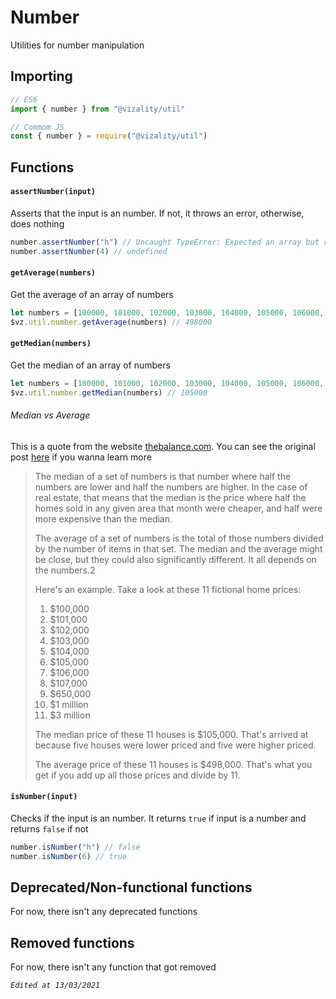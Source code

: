 # Number

Utilities for number manipulation

## Importing

```js
// ES6
import { number } from "@vizality/util"

// Commom JS
const { number } = require("@vizality/util")
```

## Functions

#### `assertNumber(input)`

Asserts that the input is an number. If not, it throws an error, otherwise, does nothing

```js
number.assertNumber("h") // Uncaught TypeError: Expected an array but received string.
number.assertNumber(4) // undefined
```

#### `getAverage(numbers)`

Get the average of an array of numbers

```js
let numbers = [100000, 101000, 102000, 103000, 104000, 105000, 106000, 107000, 650000, 1000000, 3000000]
$vz.util.number.getAverage(numbers) // 498000
```

#### `getMedian(numbers)`

Get the median of an array of numbers

```js
let numbers = [100000, 101000, 102000, 103000, 104000, 105000, 106000, 107000, 650000, 1000000, 3000000]
$vz.util.number.getMedian(numbers) // 105000
```

###### Median vs Average

This is a quote from the website [thebalance.com](https://www.thebalance.com/). You can see the original post [here](https://www.thebalance.com/median-vs-average-what-the-difference-2682237) if you wanna learn more

> The median of a set of numbers is that number where half the numbers are lower and half the numbers are higher. In the case of real estate, that means that the median is the price where half the homes sold in any given area that month were cheaper, and half were more expensive than the median.
>
> The average of a set of numbers is the total of those numbers divided by the number of items in that set. The median and the average might be close, but they could also significantly different. It all depends on the numbers.2
>
> 
>
> Here's an example. Take a look at these 11 fictional home prices:
>
> 1. $100,000
> 2. $101,000
> 3. $102,000
> 4. $103,000
> 5. $104,000
> 6. $105,000
> 7. $106,000
> 8. $107,000
> 9. $650,000
> 10. $1 million
> 11. $3 million
>
> The median price of these 11 houses is $105,000. That's arrived at because five houses were lower priced and five were higher priced.
>
> The average price of these 11 houses is $498,000. That's what you get if you add up all those prices and divide by 11.

#### `isNumber(input)`

Checks if the input is an number. It returns `true` if input is a number and returns `false` if not

```js
number.isNumber("h") // false
number.isNumber(6) // true
```



## Deprecated/Non-functional functions

For now, there isn't any deprecated functions



## Removed functions

For now, there isn't any function that got removed



*`Edited at 13/03/2021`*